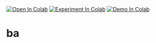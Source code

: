 [![Open In Colab](https://colab.research.google.com/assets/colab-badge.svg)](https://colab.research.google.com/github/korayakan/ba/blob/master/ba.ipynb)
[![Experiment In Colab](https://colab.research.google.com/assets/colab-badge.svg)](https://colab.research.google.com/github/korayakan/ba/blob/master/experiments.ipynb)
[![Demo In Colab](https://colab.research.google.com/assets/colab-badge.svg)](https://colab.research.google.com/github/korayakan/ba/blob/master/demo.ipynb)
# ba
